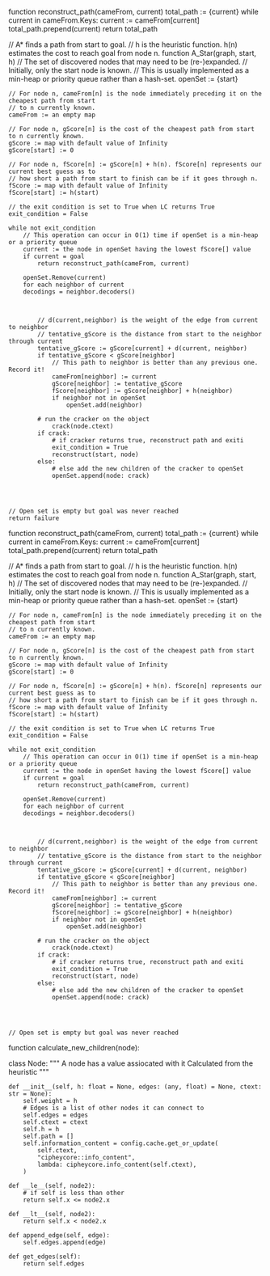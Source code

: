 function reconstruct_path(cameFrom, current)
    total_path := {current}
    while current in cameFrom.Keys:
        current := cameFrom[current]
        total_path.prepend(current)
    return total_path

// A* finds a path from start to goal.
// h is the heuristic function. h(n) estimates the cost to reach goal from node n.
function A_Star(graph, start, h)
    // The set of discovered nodes that may need to be (re-)expanded.
    // Initially, only the start node is known.
    // This is usually implemented as a min-heap or priority queue rather than a hash-set.
    openSet := {start}

    // For node n, cameFrom[n] is the node immediately preceding it on the cheapest path from start
    // to n currently known.
    cameFrom := an empty map

    // For node n, gScore[n] is the cost of the cheapest path from start to n currently known.
    gScore := map with default value of Infinity
    gScore[start] := 0

    // For node n, fScore[n] := gScore[n] + h(n). fScore[n] represents our current best guess as to
    // how short a path from start to finish can be if it goes through n.
    fScore := map with default value of Infinity
    fScore[start] := h(start)
    
    // the exit condition is set to True when LC returns True
    exit_condition = False

    while not exit_condition
        // This operation can occur in O(1) time if openSet is a min-heap or a priority queue
        current := the node in openSet having the lowest fScore[] value
        if current = goal
            return reconstruct_path(cameFrom, current)

        openSet.Remove(current)
        for each neighbor of current
		decodings = neighbor.decoders()
		
	
	
            // d(current,neighbor) is the weight of the edge from current to neighbor
            // tentative_gScore is the distance from start to the neighbor through current
            tentative_gScore := gScore[current] + d(current, neighbor)
            if tentative_gScore < gScore[neighbor]
                // This path to neighbor is better than any previous one. Record it!
                cameFrom[neighbor] := current
                gScore[neighbor] := tentative_gScore
                fScore[neighbor] := gScore[neighbor] + h(neighbor)
                if neighbor not in openSet
                    openSet.add(neighbor)
		
		    # run the cracker on the object
			    crack(node.ctext)
		    if crack:
			    # if cracker returns true, reconstruct path and exiti
			    exit_condition = True
			    reconstruct(start, node)
		    else:
			    # else add the new children of the cracker to openSet
			    openSet.append(node: crack)
		
		
		

    // Open set is empty but goal was never reached
    return failure
    

function reconstruct_path(cameFrom, current)
    total_path := {current}
    while current in cameFrom.Keys:
        current := cameFrom[current]
        total_path.prepend(current)
    return total_path

// A* finds a path from start to goal.
// h is the heuristic function. h(n) estimates the cost to reach goal from node n.
function A_Star(graph, start, h)
    // The set of discovered nodes that may need to be (re-)expanded.
    // Initially, only the start node is known.
    // This is usually implemented as a min-heap or priority queue rather than a hash-set.
    openSet := {start}

    // For node n, cameFrom[n] is the node immediately preceding it on the cheapest path from start
    // to n currently known.
    cameFrom := an empty map

    // For node n, gScore[n] is the cost of the cheapest path from start to n currently known.
    gScore := map with default value of Infinity
    gScore[start] := 0

    // For node n, fScore[n] := gScore[n] + h(n). fScore[n] represents our current best guess as to
    // how short a path from start to finish can be if it goes through n.
    fScore := map with default value of Infinity
    fScore[start] := h(start)
    
    // the exit condition is set to True when LC returns True
    exit_condition = False

    while not exit_condition
        // This operation can occur in O(1) time if openSet is a min-heap or a priority queue
        current := the node in openSet having the lowest fScore[] value
        if current = goal
            return reconstruct_path(cameFrom, current)

        openSet.Remove(current)
        for each neighbor of current
		decodings = neighbor.decoders()
		
	
	
            // d(current,neighbor) is the weight of the edge from current to neighbor
            // tentative_gScore is the distance from start to the neighbor through current
            tentative_gScore := gScore[current] + d(current, neighbor)
            if tentative_gScore < gScore[neighbor]
                // This path to neighbor is better than any previous one. Record it!
                cameFrom[neighbor] := current
                gScore[neighbor] := tentative_gScore
                fScore[neighbor] := gScore[neighbor] + h(neighbor)
                if neighbor not in openSet
                    openSet.add(neighbor)
		
		    # run the cracker on the object
			    crack(node.ctext)
		    if crack:
			    # if cracker returns true, reconstruct path and exiti
			    exit_condition = True
			    reconstruct(start, node)
		    else:
			    # else add the new children of the cracker to openSet
			    openSet.append(node: crack)
		
		
		

    // Open set is empty but goal was never reached
    
function calculate_new_children(node):

    
class Node:
    """
    A node has a value assiocated with it
    Calculated from the heuristic
    """

    def __init__(self, h: float = None, edges: (any, float) = None, ctext: str = None):
        self.weight = h
        # Edges is a list of other nodes it can connect to
        self.edges = edges
        self.ctext = ctext
        self.h = h
        self.path = []
        self.information_content = config.cache.get_or_update(
            self.ctext,
            "cipheycore::info_content",
            lambda: cipheycore.info_content(self.ctext),
        )

    def __le__(self, node2):
        # if self is less than other
        return self.x <= node2.x

    def __lt__(self, node2):
        return self.x < node2.x

    def append_edge(self, edge):
        self.edges.append(edge)

    def get_edges(self):
        return self.edges
